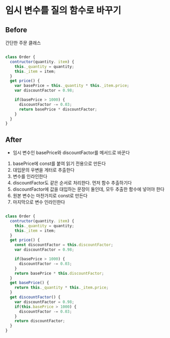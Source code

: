 # 임시 변수를 질의 함수로 바꾸기

## Before

간단한 주문 클래스

```javascript

class Order {
  contructor(quantity. item) {
    this._quantity = quantity;
    this._item = item;
  }
  get price() {
    var basePrice = this._quantity * this._item.price;
    var discountFactor = 0.98;

    if(basePrice > 1000) {
      discountFactor -= 0.03;
      return basePrice * discountFactor;
    }
  }
}

```

## After

- 임시 변수인 basePrice와 discountFactor를 메서드로 바꾼다

1. basePrice에 const를 붙여 읽기 전용으로 만든다
2. 대입문의 우변을 게터로 추출한다
3. 변수를 인라인한다
4. discountFactor도 같은 순서로 처리한다. 먼저 함수 추출하기다
5. discountFactor에 값을 대입하는 문장이 둘인데, 모두 추출한 함수에 넣어야 한다
6. 원본 변수는 마찬가지로 const로 만든다
7. 마지막으로 변수 인라인한다

```javascript

class Order {
  contructor(quantity. item) {
    this._quantity = quantity;
    this._item = item;
  }
  get price() {
    const discountFactor = this.discountFactor;
    var discountFactor = 0.98;

    if(basePrice > 1000) {
      discountFactor -= 0.03;
    }
    return basePrice * this.discountFactor;
  }
  get basePrice() {
    return this._quantity * this._item.price;
  }
  get discountFactor() {
    var discountFactor = 0.98;
    if(this.basePrice > 1000) {
      discountFactor -= 0.03;
    }
    return discountFactor;
  }
}

```
